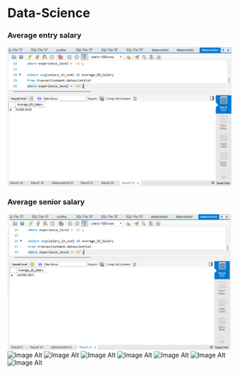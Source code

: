 # Data-Science
### Average entry salary
![Image Alt](https://github.com/CynthiaBanjo/Data-Science/blob/main/Average%20EN%20Salary.png)
### Average senior salary
![Image Alt](https://github.com/CynthiaBanjo/Data-Science/blob/main/Average%20SE%20salary.png)
![Image Alt]()
![Image Alt]()
![Image Alt]()
![Image Alt]()
![Image Alt]()
![Image Alt]()
![Image Alt]()
